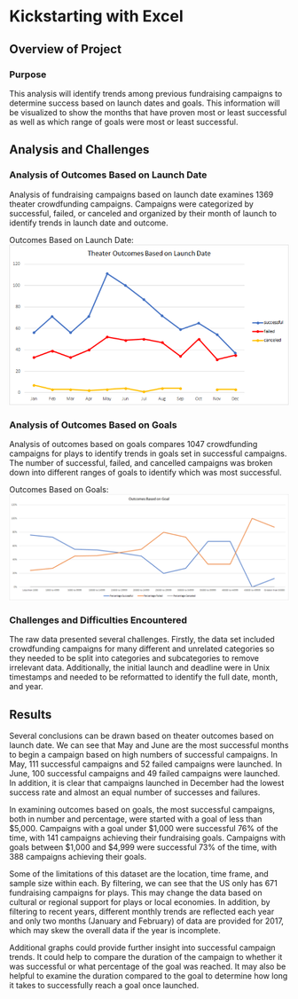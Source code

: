 # Kickstarting with Excel


## Overview of Project

### Purpose

This analysis will identify trends among previous fundraising campaigns to determine success based on launch dates and goals. This information will be visualized to show the months that have proven most or least successful as well as which range of goals were most or least successful.



## Analysis and Challenges

### Analysis of Outcomes Based on Launch Date

Analysis of fundraising campaigns based on launch date examines 1369 theater crowdfunding campaigns. Campaigns were categorized by successful, failed, or canceled and organized by their month of launch to identify trends in launch date and outcome. 

Outcomes Based on Launch Date:
![Alt Text](https://github.com/lyanneagger/kickstarter-analysis/blob/main/Resources/Theater_Outcomes_vs_Launch.png)

### Analysis of Outcomes Based on Goals

Analysis of outcomes based on goals compares 1047 crowdfunding campaigns for plays to identify trends in goals set in successful campaigns. The number of successful, failed, and cancelled campaigns was broken down into different ranges of goals to identify which was most successful. 

Outcomes Based on Goals: 
![Alt Text](https://github.com/lyanneagger/kickstarter-analysis/blob/main/Resources/Outcomes_vs_Goals.png)

### Challenges and Difficulties Encountered

The raw data presented several challenges. Firstly, the data set included crowdfunding campaigns for many different and unrelated categories so they needed to be split into categories and subcategories to remove irrelevant data. Additionally, the initial launch and deadline were in Unix timestamps and needed to be reformatted to identify the full date, month, and year.

## Results

Several conclusions can be drawn based on theater outcomes based on launch date. We can see that May and June are the most successful months to begin a campaign based on high numbers of successful campaigns. In May, 111 successful campaigns and 52 failed campaigns were launched. In June, 100 successful campaigns and 49 failed campaigns were launched. In addition, it is clear that campaigns launched in December had the lowest success rate and almost an equal number of successes and failures. 

In examining outcomes based on goals, the most successful campaigns, both in number and percentage, were started with a goal of less than $5,000. Campaigns with a goal under $1,000 were successful 76% of the time, with 141 campaigns achieving their fundraising goals. Campaigns with goals between $1,000 and $4,999 were successful 73% of the time, with 388 campaigns achieving their goals.

Some of the limitations of this dataset are the location, time frame, and sample size within each. By filtering, we can see that the US only has 671 fundraising campaigns for plays. This may change the data based on cultural or regional support for plays or local economies. In addition, by filtering to recent years, different monthly trends are reflected each year and only two months (January and February) of data are provided for 2017, which may skew the overall data if the year is incomplete.

Additional graphs could provide further insight into successful campaign trends. It could help to compare the duration of the campaign to whether it was successful or what percentage of the goal was reached. It may also be helpful to examine the duration compared to the goal to determine how long it takes to successfully reach a goal once launched.